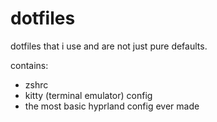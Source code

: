 # dotfiles
dotfiles that i use and are not just pure defaults.

contains:
- zshrc
- kitty (terminal emulator) config
- the most basic hyprland config ever made
